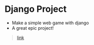 # Django Project

* Make a simple web game with django
* A great epic project!

> [link](https://app3774.acapp.acwing.com.cn/)

